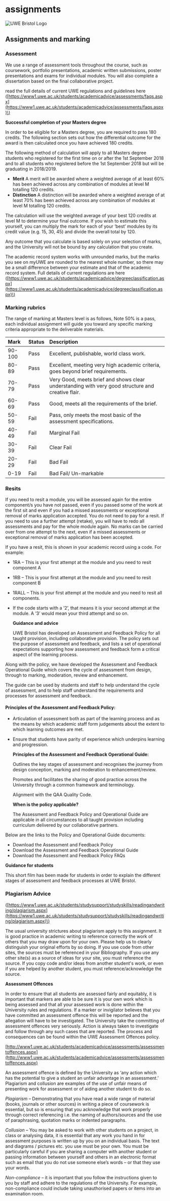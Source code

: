 # assignments

![UWE Bristol Logo](.gitbook/assets/uwe_bristol_logo.svg)

## Assignments and marking

### Assessment

We use a range of assessment tools throughout the course, such as coursework, portfolio presentations, academic written submissions, poster presentations and exams for individual modules. You will also complete a dissertation based on the final collaborative project.

read the full details of current UWE regulations and guidelines here \([https://www1.uwe.ac.uk/students/academicadvice/assessments/faqs.aspx](https://www1.uwe.ac.uk/students/academicadvice/assessments/faqs.aspx)\)

**Successful completion of your Masters degree**

In order to be eligible for a Masters degree, you are required to pass 180 credits. The following section sets out how the differential outcome for the award is then calculated once you have achieved 180 credits.

The following method of calculation will apply to all Masters degree students who registered for the first time on or after the 1st September 2018 and to all students who registered before the 1st September 2018 but will be graduating in 2018/2019.

* **Merit** A merit will be awarded where a weighted average of at least 60% has been achieved across any combination of modules at level M totalling 120 credits.
* **Distinction** A distinction will be awarded where a weighted average of at least 70% has been achieved across any combination of modules at level M totalling 120 credits.

The calculation will use the weighted average of your best 120 credits at level M to determine your final outcome. If you wish to estimate this yourself, you can multiply the mark for each of your ‘best’ modules by its credit value \(e.g. 15, 30, 45\) and divide the overall total by 120.

Any outcome that you calculate is based solely on your selection of marks, and the University will not be bound by any calculation that you create.

The academic record system works with unrounded marks, but the marks you see on myUWE are rounded to the nearest whole number, so there may be a small difference between your estimate and that of the academic record system. Full details of current regulations are here \([https://www1.uwe.ac.uk/students/academicadvice/degreeclassification.aspx](https://www1.uwe.ac.uk/students/academicadvice/degreeclassification.aspx)\)

### Marking rubrics

The range of marking at Masters level is as follows, Note 50% is a pass, each individual assignment will guide you toward any specific marking criteria appropriate to the deliverable materials.

| Mark | Status | Description |
| :--- | :--- | :--- |
| 90-100 | Pass | Excellent, publishable, world class work. |
| 80-89 | Pass | Excellent, meeting very high academic criteria, goes beyond brief requirements. |
| 70-79 | Pass | Very Good, meets brief and shows clear understanding with very good structure and creative flair. |
| 60-69 | Pass | Good, meets all the requirements of the brief. |
| 50-59 | Fail | Pass, only meets the most basic of the assessment specifications. |
| 40-49 | Fail | Marginal Fail |
| 30-39 | Fail | Clear Fail |
| 20-29 | Fail | Bad Fail |
| 0-19 | Fail | Bad Fail/ Un-markable |

### Resits

If you need to resit a module, you will be assessed again for the entire component/s you have not passed, even if you passed some of the work at the first sit and even if you had a missed assessments or exceptional removal of marks application accepted. You do not need to pay for a resit. If you need to use a further attempt \(retake\), you will have to redo all assessments and pay for the whole module again. No marks can be carried over from one attempt to the next, even if a missed assessments or exceptional removal of marks application has been accepted.

If you have a resit, this is shown in your academic record using a code. For example:

* 1RA – This is your first attempt at the module and you need to resit component A
* 1RB – This is your first attempt at the module and you need to resit component B
* 1RALL – This is your first attempt at the module and you need to resit all components.
* If the code starts with a ‘2’, that means it is your second attempt at the module. A ‘3’ would mean your third attempt and so on.

  **Guidance and advice**

  UWE Bristol has developed an Assessment and Feedback Policy for all taught provision, including collaborative provision. The policy sets out the purpose of assessment and feedback, and lists a set of operational expectations supporting how assessment and feedback form a critical aspect of the learning process.

Along with the policy, we have developed the Assessment and Feedback Operational Guide which covers the cycle of assessment from design, through to marking, moderation, review and enhancement.

The guide can be used by students and staff to help understand the cycle of assessment, and to help staff understand the requirements and processes for assessment and feedback.

#### Principles of the Assessment and Feedback Policy:

* Articulation of assessment both as part of the learning process and as the means by which academic staff form judgements about the extent to which learning outcomes are met.
* Ensure that students have parity of experience which underpins learning and progression.

  **Principles of the Assessment and Feedback Operational Guide:**

  Outlines the key stages of assessment and recognises the journey from design conception, marking and moderation to enhancement/review.

  Promotes and facilitates the sharing of good practice across the University through a common framework and terminology.

  Alignment with the QAA Quality Code.

  **When is the policy applicable?**

  The Assessment and Feedback Policy and Operational Guide are applicable in all circumstances to all taught provision including curriculum delivered by our collaborative partners.

Below are the links to the Policy and Operational Guide documents:

* Download the Assessment and Feedback Policy
* Download the Assessment and Feedback Operational Guide
* Download the Assessment and Feedback Policy FAQs

**Guidance for students**

This short film has been made for students in order to explain the different stages of assessment and feedback processes at UWE Bristol.

### Plagiarism Advice

\([https://www1.uwe.ac.uk/students/studysupport/studyskills/readingandwriting/plagiarism.aspx](https://www1.uwe.ac.uk/students/studysupport/studyskills/readingandwriting/plagiarism.aspx)\)

The usual university strictures about plagiarism apply to this assignment. It is good practice in academic writing to reference correctly the work of others that you may draw upon for your own. Please help us to clearly distinguish your original efforts by so doing. If you use code from other sites, the sources must be referenced in your Bibliography. If you use any other site\(s\) as a source of ideas for your site, you must reference the source. If you copy code and/or ideas from another student's work, or even if you are helped by another student, you must reference/acknowledge the source.

**Assessment Offences**

In order to ensure that all students are assessed fairly and equitably, it is important that markers are able to be sure it is your own work which is being assessed and that all your assessed work is done within the University rules and regulations. If a marker or invigilator believes that you have committed an assessment offence this will be reported and the allegation will have to be investigated. The University take the committing of assessment offences very seriously. Action is always taken to investigate and follow through any such cases that are reported. The process and consequences can be found within the UWE Assessment Offences policy.

[http://www1.uwe.ac.uk/students/academicadvice/assessments/assessmentoffences.aspx](http://www1.uwe.ac.uk/students/academicadvice/assessments/assessmentoffences.aspx)

An assessment offence is defined by the University as ‘any action which has the potential to give a student an unfair advantage in an assessment.’ Plagiarism and collusion are examples of the use of unfair means of presenting work for assessment or of aiding another student to do so.

_Plagiarism_ – Demonstrating that you have read a wide range of material \(books, journals or other sources\) in writing a piece of coursework is essential, but so is ensuring that you acknowledge that work properly through correct referencing i.e. the naming of authors/sources and the use of paraphrasing, quotation marks or indented paragraphs.

_Collusion_ – You may be asked to work with other students on a project, in class or analysing data, it is essential that any work you hand in for assessment purposes is written up by you on an individual basis. The text and diagrams / pictures etc. you use must be your own. You must be particularly careful if you are sharing a computer with another student or passing information between yourself and others in an electronic format such as email that you do not use someone else’s words – or that they use your words.

_Non-compliance_ – it is important that you follow the instructions given to you by staff and adhere to the regulations of the University. For example, non-compliance could include taking unauthorised papers or items into an examination room.

